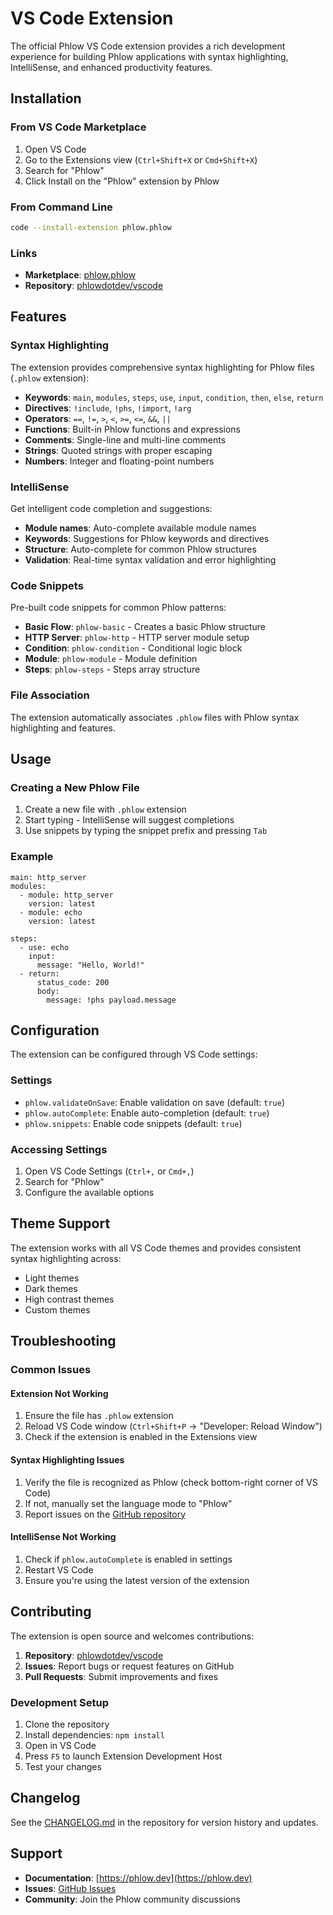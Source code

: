 # VS Code Extension

The official Phlow VS Code extension provides a rich development experience for building Phlow applications with syntax highlighting, IntelliSense, and enhanced productivity features.

## Installation

### From VS Code Marketplace

1. Open VS Code
2. Go to the Extensions view (`Ctrl+Shift+X` or `Cmd+Shift+X`)
3. Search for "Phlow"
4. Click Install on the "Phlow" extension by Phlow

### From Command Line

```bash
code --install-extension phlow.phlow
```

### Links

- **Marketplace**: [phlow.phlow](https://marketplace.visualstudio.com/items?itemName=phlow.phlow)
- **Repository**: [phlowdotdev/vscode](https://github.com/phlowdotdev/vscode)

## Features

### Syntax Highlighting

The extension provides comprehensive syntax highlighting for Phlow files (`.phlow` extension):

- **Keywords**: `main`, `modules`, `steps`, `use`, `input`, `condition`, `then`, `else`, `return`
- **Directives**: `!include`, `!phs`, `!import`, `!arg`
- **Operators**: `==`, `!=`, `>`, `<`, `>=`, `<=`, `&&`, `||`
- **Functions**: Built-in Phlow functions and expressions
- **Comments**: Single-line and multi-line comments
- **Strings**: Quoted strings with proper escaping
- **Numbers**: Integer and floating-point numbers

### IntelliSense

Get intelligent code completion and suggestions:

- **Module names**: Auto-complete available module names
- **Keywords**: Suggestions for Phlow keywords and directives
- **Structure**: Auto-complete for common Phlow structures
- **Validation**: Real-time syntax validation and error highlighting

### Code Snippets

Pre-built code snippets for common Phlow patterns:

- **Basic Flow**: `phlow-basic` - Creates a basic Phlow structure
- **HTTP Server**: `phlow-http` - HTTP server module setup
- **Condition**: `phlow-condition` - Conditional logic block
- **Module**: `phlow-module` - Module definition
- **Steps**: `phlow-steps` - Steps array structure

### File Association

The extension automatically associates `.phlow` files with Phlow syntax highlighting and features.

## Usage

### Creating a New Phlow File

1. Create a new file with `.phlow` extension
2. Start typing - IntelliSense will suggest completions
3. Use snippets by typing the snippet prefix and pressing `Tab`

### Example

```phlow
main: http_server
modules:
  - module: http_server
    version: latest
  - module: echo
    version: latest

steps:
  - use: echo
    input:
      message: "Hello, World!"
  - return:
      status_code: 200
      body:
        message: !phs payload.message
```

## Configuration

The extension can be configured through VS Code settings:

### Settings

- `phlow.validateOnSave`: Enable validation on save (default: `true`)
- `phlow.autoComplete`: Enable auto-completion (default: `true`)
- `phlow.snippets`: Enable code snippets (default: `true`)

### Accessing Settings

1. Open VS Code Settings (`Ctrl+,` or `Cmd+,`)
2. Search for "Phlow"
3. Configure the available options

## Theme Support

The extension works with all VS Code themes and provides consistent syntax highlighting across:

- Light themes
- Dark themes
- High contrast themes
- Custom themes

## Troubleshooting

### Common Issues

#### Extension Not Working

1. Ensure the file has `.phlow` extension
2. Reload VS Code window (`Ctrl+Shift+P` → "Developer: Reload Window")
3. Check if the extension is enabled in the Extensions view

#### Syntax Highlighting Issues

1. Verify the file is recognized as Phlow (check bottom-right corner of VS Code)
2. If not, manually set the language mode to "Phlow"
3. Report issues on the [GitHub repository](https://github.com/phlowdotdev/vscode/issues)

#### IntelliSense Not Working

1. Check if `phlow.autoComplete` is enabled in settings
2. Restart VS Code
3. Ensure you're using the latest version of the extension

## Contributing

The extension is open source and welcomes contributions:

1. **Repository**: [phlowdotdev/vscode](https://github.com/phlowdotdev/vscode)
2. **Issues**: Report bugs or request features on GitHub
3. **Pull Requests**: Submit improvements and fixes

### Development Setup

1. Clone the repository
2. Install dependencies: `npm install`
3. Open in VS Code
4. Press `F5` to launch Extension Development Host
5. Test your changes

## Changelog

See the [CHANGELOG.md](https://github.com/phlowdotdev/vscode/blob/main/CHANGELOG.md) in the repository for version history and updates.

## Support

- **Documentation**: [https://phlow.dev](https://phlow.dev)
- **Issues**: [GitHub Issues](https://github.com/phlowdotdev/vscode/issues)
- **Community**: Join the Phlow community discussions
